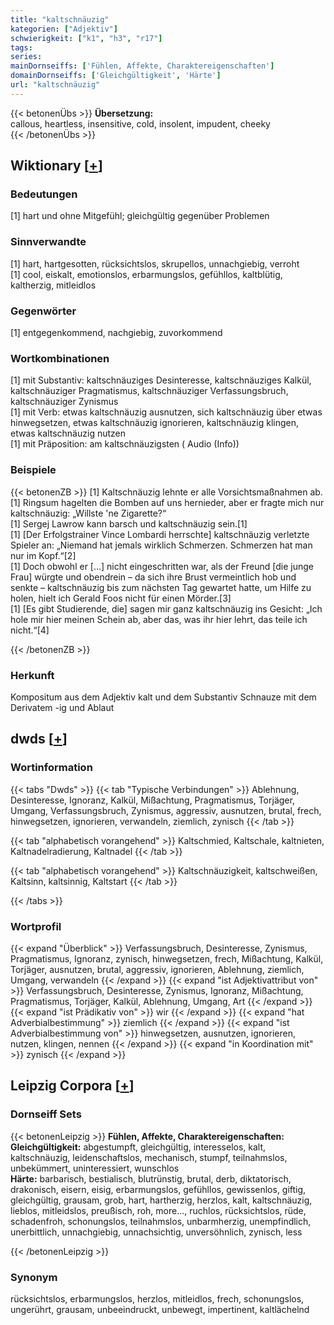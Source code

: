 ```yaml
---
title: "kaltschnäuzig"
kategorien: ["Adjektiv"]
schwierigkeit: ["k1", "h3", "r17"]
tags:
series:
mainDornseiffs: ['Fühlen, Affekte, Charaktereigenschaften']
domainDornseiffs: ['Gleichgültigkeit', 'Härte']
url: "kaltschnäuzig"
---
```


{{< betonenÜbs >}}
**Übersetzung:**  
callous, heartless, insensitive, cold, insolent, impudent, cheeky  
{{< /betonenÜbs >}}

## Wiktionary [[+](https://de.wiktionary.org/wiki/kaltschnäuzig)]

### Bedeutungen
[1] hart und ohne Mitgefühl; gleichgültig gegenüber Problemen  

### Sinnverwandte
[1] hart, hartgesotten, rücksichtslos, skrupellos, unnachgiebig, verroht  
[1] cool, eiskalt, emotionslos, erbarmungslos, gefühllos, kaltblütig, kaltherzig, mitleidlos  

### Gegenwörter
[1] entgegenkommend, nachgiebig, zuvorkommend  

### Wortkombinationen
[1] mit Substantiv: kaltschnäuziges Desinteresse, kaltschnäuziges Kalkül, kaltschnäuziger Pragmatismus, kaltschnäuziger Verfassungsbruch, kaltschnäuziger Zynismus  
[1] mit Verb: etwas kaltschnäuzig ausnutzen, sich kaltschnäuzig über etwas hinwegsetzen, etwas kaltschnäuzig ignorieren, kaltschnäuzig klingen, etwas kaltschnäuzig nutzen  
[1] mit Präposition: am kaltschnäuzigsten ( Audio (Info))  

### Beispiele
{{< betonenZB >}}
[1] Kaltschnäuzig lehnte er alle Vorsichtsmaßnahmen ab.  
[1] Ringsum hagelten die Bomben auf uns hernieder, aber er fragte mich nur kaltschnäuzig: „Willste 'ne Zigarette?“  
[1] Sergej Lawrow kann barsch und kaltschnäuzig sein.[1]  
[1] [Der Erfolgstrainer Vince Lombardi herrschte] kaltschnäuzig verletzte Spieler an: „Niemand hat jemals wirklich Schmerzen. Schmerzen hat man nur im Kopf.“[2]  
[1] Doch obwohl er […] nicht eingeschritten war, als der Freund [die junge Frau] würgte und obendrein – da sich ihre Brust vermeintlich hob und senkte – kaltschnäuzig bis zum nächsten Tag gewartet hatte, um Hilfe zu holen, hielt ich Gerald Foos nicht für einen Mörder.[3]  
[1] [Es gibt Studierende, die] sagen mir ganz kaltschnäuzig ins Gesicht: „Ich hole mir hier meinen Schein ab, aber das, was ihr hier lehrt, das teile ich nicht.“[4]  

{{< /betonenZB >}}
### Herkunft
Kompositum aus dem Adjektiv kalt und dem Substantiv Schnauze mit dem Derivatem -ig und Ablaut  



## dwds [[+](https://www.dwds.de/wb/kaltschnäuzig)]

### Wortinformation
{{< tabs "Dwds" >}}
{{< tab "Typische Verbindungen" >}}
Ablehnung, Desinteresse, Ignoranz, Kalkül, Mißachtung, Pragmatismus, Torjäger, Umgang, Verfassungsbruch, Zynismus, aggressiv, ausnutzen, brutal, frech, hinwegsetzen, ignorieren, verwandeln, ziemlich, zynisch
{{< /tab >}}

{{< tab "alphabetisch vorangehend" >}}
Kaltschmied, Kaltschale, kaltnieten, Kaltnadelradierung, Kaltnadel
{{< /tab >}}

{{< tab "alphabetisch vorangehend" >}}
Kaltschnäuzigkeit, kaltschweißen, Kaltsinn, kaltsinnig, Kaltstart
{{< /tab >}}

{{< /tabs >}}

### Wortprofil
{{< expand "Überblick" >}} Verfassungsbruch, Desinteresse, Zynismus, Pragmatismus, Ignoranz, zynisch, hinwegsetzen, frech, Mißachtung, Kalkül, Torjäger, ausnutzen, brutal, aggressiv, ignorieren, Ablehnung, ziemlich, Umgang, verwandeln {{< /expand >}}
{{< expand "ist Adjektivattribut von" >}} Verfassungsbruch, Desinteresse, Zynismus, Ignoranz, Mißachtung, Pragmatismus, Torjäger, Kalkül, Ablehnung, Umgang, Art {{< /expand >}}
{{< expand "ist Prädikativ von" >}} wir {{< /expand >}}
{{< expand "hat Adverbialbestimmung" >}} ziemlich {{< /expand >}}
{{< expand "ist Adverbialbestimmung von" >}} hinwegsetzen, ausnutzen, ignorieren, nutzen, klingen, nennen {{< /expand >}}
{{< expand "in Koordination mit" >}} zynisch {{< /expand >}}

## Leipzig Corpora [[+](https://corpora.uni-leipzig.de/en/res?word=kaltschnäuzig&corpusId=deu_newscrawl-public_2018)]

### Dornseiff Sets
{{< betonenLeipzig >}}
**Fühlen, Affekte, Charaktereigenschaften:**  
**Gleichgültigkeit:** abgestumpft, gleichgültig, interesselos, kalt, kaltschnäuzig, leidenschaftslos, mechanisch, stumpf, teilnahmslos, unbekümmert, uninteressiert, wunschlos  
**Härte:** barbarisch, bestialisch, blutrünstig, brutal, derb, diktatorisch, drakonisch, eisern, eisig, erbarmungslos, gefühllos, gewissenlos, giftig, gleichgültig, grausam, grob, hart, hartherzig, herzlos, kalt, kaltschnäuzig, lieblos, mitleidslos, preußisch, roh, more..., ruchlos, rücksichtslos, rüde, schadenfroh, schonungslos, teilnahmslos, unbarmherzig, unempfindlich, unerbittlich, unnachgiebig, unnachsichtig, unversöhnlich, zynisch, less  

{{< /betonenLeipzig >}}

### Synonym
rücksichtslos, erbarmungslos, herzlos, mitleidlos, frech, schonungslos, ungerührt, grausam, unbeeindruckt, unbewegt, impertinent, kaltlächelnd

